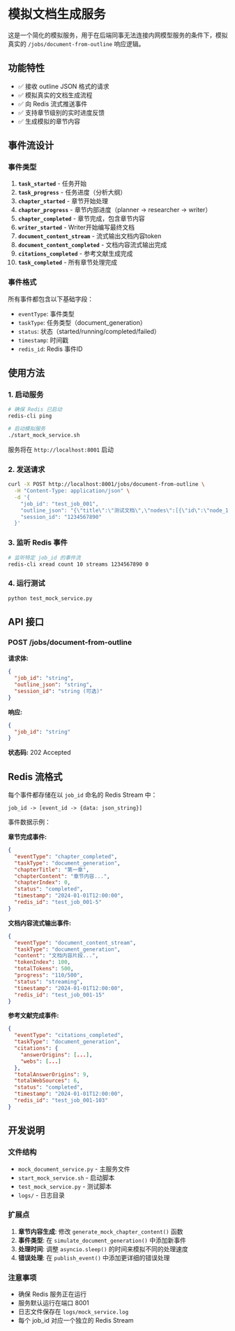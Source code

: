 # 模拟文档生成服务

这是一个简化的模拟服务，用于在后端同事无法连接内网模型服务的条件下，模拟真实的 `/jobs/document-from-outline` 响应逻辑。

## 功能特性

- ✅ 接收 outline JSON 格式的请求
- ✅ 模拟真实的文档生成流程
- ✅ 向 Redis 流式推送事件
- ✅ 支持章节级别的实时进度反馈
- ✅ 生成模拟的章节内容

## 事件流设计

### 事件类型

1. **`task_started`** - 任务开始
2. **`task_progress`** - 任务进度（分析大纲）
3. **`chapter_started`** - 章节开始处理
4. **`chapter_progress`** - 章节内部进度（planner → researcher → writer）
5. **`chapter_completed`** - 章节完成，包含章节内容
6. **`writer_started`** - Writer开始编写最终文档
7. **`document_content_stream`** - 流式输出文档内容token
8. **`document_content_completed`** - 文档内容流式输出完成
9. **`citations_completed`** - 参考文献生成完成
10. **`task_completed`** - 所有章节处理完成

### 事件格式

所有事件都包含以下基础字段：
- `eventType`: 事件类型
- `taskType`: 任务类型（document_generation）
- `status`: 状态（started/running/completed/failed）
- `timestamp`: 时间戳
- `redis_id`: Redis 事件ID

## 使用方法

### 1. 启动服务

```bash
# 确保 Redis 已启动
redis-cli ping

# 启动模拟服务
./start_mock_service.sh
```

服务将在 `http://localhost:8001` 启动

### 2. 发送请求

```bash
curl -X POST http://localhost:8001/jobs/document-from-outline \
  -H "Content-Type: application/json" \
  -d '{
    "job_id": "test_job_001",
    "outline_json": "{\"title\":\"测试文档\",\"nodes\":[{\"id\":\"node_1\",\"title\":\"第一章\",\"content_summary\":\"测试内容\"}]}",
    "session_id": "1234567890"
  }'
```

### 3. 监听 Redis 事件

```bash
# 监听特定 job_id 的事件流
redis-cli xread count 10 streams 1234567890 0
```

### 4. 运行测试

```bash
python test_mock_service.py
```

## API 接口

### POST /jobs/document-from-outline

**请求体:**
```json
{
  "job_id": "string",
  "outline_json": "string",
  "session_id": "string (可选)"
}
```

**响应:**
```json
{
  "job_id": "string"
}
```

**状态码:** 202 Accepted

## Redis 流格式

每个事件都存储在以 `job_id` 命名的 Redis Stream 中：

```
job_id -> [event_id -> {data: json_string}]
```

事件数据示例：

**章节完成事件:**
```json
{
  "eventType": "chapter_completed",
  "taskType": "document_generation", 
  "chapterTitle": "第一章",
  "chapterContent": "章节内容...",
  "chapterIndex": 0,
  "status": "completed",
  "timestamp": "2024-01-01T12:00:00",
  "redis_id": "test_job_001-5"
}
```

**文档内容流式输出事件:**
```json
{
  "eventType": "document_content_stream",
  "taskType": "document_generation",
  "content": "文档内容片段...",
  "tokenIndex": 100,
  "totalTokens": 500,
  "progress": "110/500",
  "status": "streaming",
  "timestamp": "2024-01-01T12:00:00",
  "redis_id": "test_job_001-15"
}
```

**参考文献完成事件:**
```json
{
  "eventType": "citations_completed",
  "taskType": "document_generation",
  "citations": {
    "answerOrigins": [...],
    "webs": [...]
  },
  "totalAnswerOrigins": 9,
  "totalWebSources": 6,
  "status": "completed",
  "timestamp": "2024-01-01T12:00:00",
  "redis_id": "test_job_001-103"
}
```

## 开发说明

### 文件结构

- `mock_document_service.py` - 主服务文件
- `start_mock_service.sh` - 启动脚本
- `test_mock_service.py` - 测试脚本
- `logs/` - 日志目录

### 扩展点

1. **章节内容生成**: 修改 `generate_mock_chapter_content()` 函数
2. **事件类型**: 在 `simulate_document_generation()` 中添加新事件
3. **处理时间**: 调整 `asyncio.sleep()` 的时间来模拟不同的处理速度
4. **错误处理**: 在 `publish_event()` 中添加更详细的错误处理

### 注意事项

- 确保 Redis 服务正在运行
- 服务默认运行在端口 8001
- 日志文件保存在 `logs/mock_service.log`
- 每个 job_id 对应一个独立的 Redis Stream 
